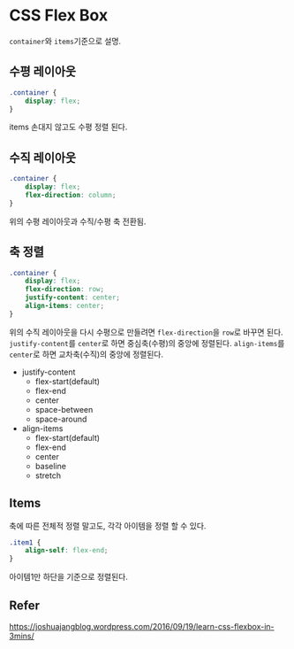 # CSS Flex Box

`container`와 `items`기준으로 설명.

## 수평 레이아웃
```css
.container {
    display: flex;
}
```
items 손대지 않고도 수평 정렬 된다.

## 수직 레이아웃
```css
.container {
    display: flex;
    flex-direction: column;
}
```
위의 수평 레이아웃과 수직/수평 축 전환됨.

## 축 정렬
```css
.container {
    display: flex;
    flex-direction: row;
    justify-content: center;
    align-items: center;
}
```
위의 수직 레이아웃을 다시 수평으로 만들려면 `flex-direction`을 `row`로 바꾸면 된다.
`justify-content`를 `center`로 하면 중심축(수평)의 중앙에 정렬된다.
`align-items`를 `center`로 하면 교차축(수직)의 중앙에 정렬된다.

- justify-content
    + flex-start(default)
    + flex-end
    + center
    + space-between
    + space-around
- align-items
    + flex-start(default)
    + flex-end
    + center
    + baseline
    + stretch

## Items
축에 따른 전체적 정렬 말고도, 각각 아이템을 정렬 할 수 있다.
```css
.item1 {
    align-self: flex-end;
}
```
아이템1만 하단을 기준으로 정렬된다.
 
## Refer
https://joshuajangblog.wordpress.com/2016/09/19/learn-css-flexbox-in-3mins/
